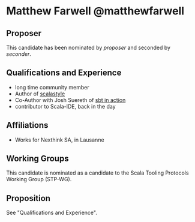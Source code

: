 # Matthew Farwell @matthewfarwell

## Proposer

This candidate has been nominated by *proposer* and seconded by *seconder*.

## Qualifications and Experience

- long time community member
- Author of [scalastyle](http://www.scalastyle.org)
- Co-Author with Josh Suereth of [sbt in action](https://www.manning.com/books/sbt-in-action)
- contributor to Scala-IDE, back in the day

## Affiliations

- Works for Nexthink SA, in Lausanne

## Working Groups

This candidate is nominated as a candidate to the Scala Tooling Protocols Working Group (STP-WG).

## Proposition

See "Qualifications and Experience".

